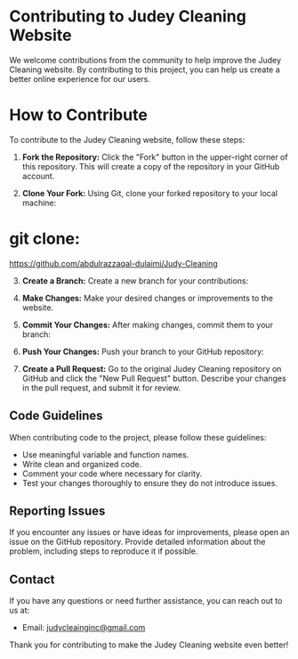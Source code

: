 # Contributing to Judey Cleaning Website

We welcome contributions from the community to help improve the Judey Cleaning website. By contributing to this project, you can help us create a better online experience for our users.

# How to Contribute

To contribute to the Judey Cleaning website, follow these steps:

1. **Fork the Repository:** Click the "Fork" button in the upper-right corner of this repository. This will create a copy of the repository in your GitHub account.

2. **Clone Your Fork:** Using Git, clone your forked repository to your local machine:

# git clone: 
https://github.com/abdulrazzaqal-dulaimi/Judy-Cleaning

3. **Create a Branch:** Create a new branch for your contributions:

4. **Make Changes:** Make your desired changes or improvements to the website.

5. **Commit Your Changes:** After making changes, commit them to your branch:

6. **Push Your Changes:** Push your branch to your GitHub repository:

7. **Create a Pull Request:** Go to the original Judey Cleaning repository on GitHub and click the "New Pull Request" button. Describe your changes in the pull request, and submit it for review.

## Code Guidelines

When contributing code to the project, please follow these guidelines:

- Use meaningful variable and function names.
- Write clean and organized code.
- Comment your code where necessary for clarity.
- Test your changes thoroughly to ensure they do not introduce issues.

## Reporting Issues

If you encounter any issues or have ideas for improvements, please open an issue on the GitHub repository. Provide detailed information about the problem, including steps to reproduce it if possible.

## Contact

If you have any questions or need further assistance, you can reach out to us at:

- Email: judycleainginc@gmail.com

Thank you for contributing to make the Judey Cleaning website even better!

